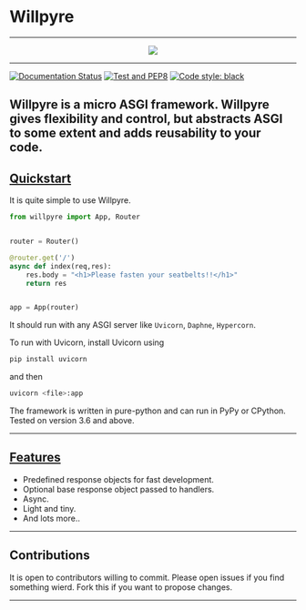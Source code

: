 # Willpyre

--------------------------
<p align="center">
	<img src="https://raw.githubusercontent.com/re-masashi/willpyre/main/docs/assets/logo_big.png">
</p>

--------------------------

[![Documentation Status](https://readthedocs.org/projects/willpyre/badge/?version=latest)](https://willpyre.readthedocs.io/en/latest/?badge=latest)
[![Test and PEP8](https://github.com/Nafi-Amaan-Hossain/willpyre/actions/workflows/actions.yml/badge.svg)](https://github.com/Nafi-Amaan-Hossain/willpyre/actions/workflows/actions.yml)
[![Code style: black](https://img.shields.io/badge/code%20style-black-000000.svg)](https://github.com/re-masashi/willpyre)


Willpyre is a micro ASGI framework. 
Willpyre gives flexibility and control, but abstracts ASGI to some extent and adds reusability to your code.
-------------------------

## [Quickstart](#Quickstart)

It is quite simple to use Willpyre.

```py
from willpyre import App, Router


router = Router()

@router.get('/')
async def index(req,res):
	res.body = "<h1>Please fasten your seatbelts!!</h1>"
	return res


app = App(router)
```

It should run with any ASGI server like ``Uvicorn``, ``Daphne``, ``Hypercorn``.

To run with Uvicorn, install Uvicorn using 
```bash
pip install uvicorn
```
and then
```bash
uvicorn <file>:app
```

The framework is written in pure-python and can run in PyPy or CPython.
Tested on version 3.6 and above.

---------------------------------
## [Features](#Features)

* Predefined response objects for fast development.
* Optional base response object passed to handlers.
* Async.
* Light and tiny.
* And lots more..

--------------
## Contributions

It is open to contributors willing to commit.
Please open issues if you find something wierd.
Fork this if you want to propose changes.

------------
